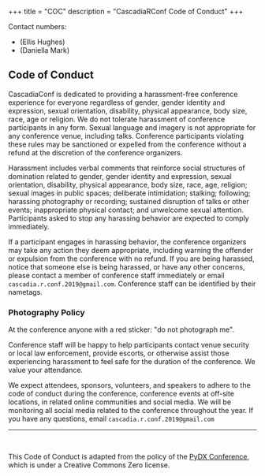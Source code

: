 +++
title = "COC"
description = "CascadiaRConf Code of Conduct"
+++

Contact numbers:

* (Ellis Hughes)
* (Daniella Mark)

## Code of Conduct

CascadiaConf is dedicated to providing a harassment-free conference experience for everyone regardless of gender, gender identity and expression, sexual orientation, disability, physical appearance, body size, race, age or religion. We do not tolerate harassment of conference participants in any form. Sexual language and imagery is not appropriate for any conference venue, including talks. Conference participants violating these rules may be sanctioned or expelled from the conference without a refund at the discretion of the conference organizers.

Harassment includes verbal comments that reinforce social structures of domination related to gender, gender identity and expression, sexual orientation, disability, physical appearance, body size, race, age, religion; sexual images in public spaces; deliberate intimidation; stalking; following; harassing photography or recording; sustained disruption of talks or other events; inappropriate physical contact; and unwelcome sexual attention. Participants asked to stop any harassing behavior are expected to comply immediately.

If a participant engages in harassing behavior, the conference organizers may take any action they deem appropriate, including warning the offender or expulsion from the conference with no refund. If you are being harassed, notice that someone else is being harassed, or have any other concerns, please contact a member of conference staff immediately or email `cascadia.r.conf.2019@gmail.com`. Conference staff can be identified by their nametags.

### Photography Policy
At the conference anyone with a red sticker: "do not photograph me".

Conference staff will be happy to help participants contact venue security or local law enforcement, provide escorts, or otherwise assist those experiencing harassment to feel safe for the duration of the conference. We value your attendance.

We expect attendees, sponsors, volunteers, and speakers to adhere to the code of conduct during the conference, conference events at off-site locations, in related online communities and social media. We will be monitoring all social media related to the conference throughout the year.
If you have any questions, email `cascadia.r.conf.2019@gmail.com`

<hr><br>

This Code of Conduct is adapted from the policy of the [PyDX Conference](https://blog.pydx.org/code-of-conduct/), which is under a Creative Commons Zero license.

<br>
